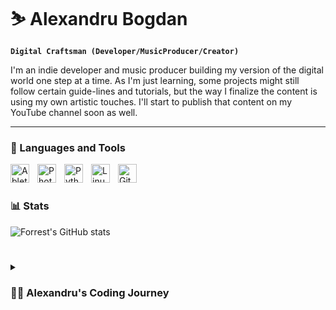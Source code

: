 # ⛷️ Alexandru Bogdan
**`Digital Craftsman (Developer/MusicProducer/Creator)`**

I'm an indie developer and music producer building my version of the digital world one step at a time. As I'm just learning, some projects might still follow certain guide-lines and tutorials, but the way I finalize the content is using my own artistic touches. I'll start to publish that content on my YouTube channel soon as well.

---

### 🧰 Languages and Tools


<img align="left" alt="Ableton" width="30px" style="padding-right:10px;" src="https://devicons.dev.br/icons?icon=Ableton&size=48&theme=dark&perline=3" />
<img align="left" alt="Photoshop" width="30px" style="padding-right:10px;" src="https://devicons.dev.br/icons?icon=Photoshop&size=48&theme=dark&perline=3" />
<img align="left" alt="Python" width="30px" style="padding-right:10px;" src="https://devicons.dev.br/icons?icon=Python&size=48&theme=dark&perline=3" />
<img align="left" alt="Linux" width="30px" style="padding-right:10px;" src="https://devicons.dev.br/icons?icon=Linux&size=48&theme=dark&perline=3" />
<img align="left" alt="GitHub" width="30px" style="padding-right:10px;" src="https://devicons.dev.br/icons?icon=Github&size=48&theme=dark&perline=3" />
<br />

#


### 📊 Stats

![Forrest's GitHub stats](https://github-readme-stats.vercel.app/api?username=pglbiscuite&show_icons=true&theme=gruvbox)

<!-- ![GitHub Streak](https://streak-stats.demolab.com?user=ForrestKnight&theme=gruvbox&border_radius=4.5) -->

#

<details>
 <summary><h3>👨‍💻 Alexandru's Coding Journey</h3></summary>
   To be detailed at a later date.

[website]: -
[youtube]: -
